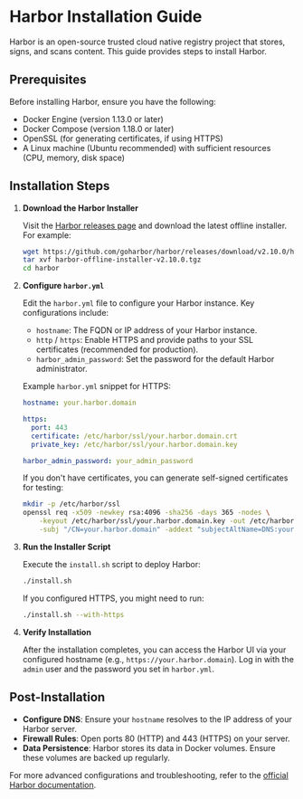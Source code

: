 # Harbor Installation Guide

Harbor is an open-source trusted cloud native registry project that stores, signs, and scans content. This guide provides steps to install Harbor.

## Prerequisites

Before installing Harbor, ensure you have the following:

*   Docker Engine (version 1.13.0 or later)
*   Docker Compose (version 1.18.0 or later)
*   OpenSSL (for generating certificates, if using HTTPS)
*   A Linux machine (Ubuntu recommended) with sufficient resources (CPU, memory, disk space)

## Installation Steps

1.  **Download the Harbor Installer**

    Visit the [Harbor releases page](https://github.com/goharbor/harbor/releases) and download the latest offline installer. For example:

    ```bash
    wget https://github.com/goharbor/harbor/releases/download/v2.10.0/harbor-offline-installer-v2.10.0.tgz
    tar xvf harbor-offline-installer-v2.10.0.tgz
    cd harbor
    ```

2.  **Configure `harbor.yml`**

    Edit the `harbor.yml` file to configure your Harbor instance. Key configurations include:

    *   `hostname`: The FQDN or IP address of your Harbor instance.
    *   `http` / `https`: Enable HTTPS and provide paths to your SSL certificates (recommended for production).
    *   `harbor_admin_password`: Set the password for the default Harbor administrator.

    Example `harbor.yml` snippet for HTTPS:

    ```yaml
    hostname: your.harbor.domain

    https:
      port: 443
      certificate: /etc/harbor/ssl/your.harbor.domain.crt
      private_key: /etc/harbor/ssl/your.harbor.domain.key

    harbor_admin_password: your_admin_password
    ```

    If you don't have certificates, you can generate self-signed certificates for testing:

    ```bash
    mkdir -p /etc/harbor/ssl
    openssl req -x509 -newkey rsa:4096 -sha256 -days 365 -nodes \
        -keyout /etc/harbor/ssl/your.harbor.domain.key -out /etc/harbor/ssl/your.harbor.domain.crt \
        -subj "/CN=your.harbor.domain" -addext "subjectAltName=DNS:your.harbor.domain,IP:your.harbor.ip"
    ```

3.  **Run the Installer Script**

    Execute the `install.sh` script to deploy Harbor:

    ```bash
    ./install.sh
    ```

    If you configured HTTPS, you might need to run:

    ```bash
    ./install.sh --with-https
    ```

4.  **Verify Installation**

    After the installation completes, you can access the Harbor UI via your configured hostname (e.g., `https://your.harbor.domain`). Log in with the `admin` user and the password you set in `harbor.yml`.

## Post-Installation

*   **Configure DNS**: Ensure your `hostname` resolves to the IP address of your Harbor server.
*   **Firewall Rules**: Open ports 80 (HTTP) and 443 (HTTPS) on your server.
*   **Data Persistence**: Harbor stores its data in Docker volumes. Ensure these volumes are backed up regularly.

For more advanced configurations and troubleshooting, refer to the [official Harbor documentation](https://goharbor.io/docs/).

